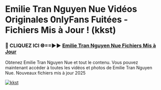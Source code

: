 # Emilie Tran Nguyen Nue Vidéos Originales 0nlyFans Fuitées - Fichiers Mis à Jour ! (kkst)

<h3>🔴 CLIQUEZ ICI 🌐==►► <a href="https://tinyurl.com/2pmr4ezf" rel="nofollow">Emilie Tran Nguyen Nue Fichiers Mis à Jour</a></h3>

Obtenez Emilie Tran Nguyen Nue et tout le contenu. Vous pouvez maintenant accéder à toutes les vidéos et photos de Emilie Tran Nguyen Nue. Nouveaux fichiers mis à jour 2025

[![kkst](https://i.imgur.com/6SNvagu.gif)](https://tinyurl.com/2pmr4ezf)
